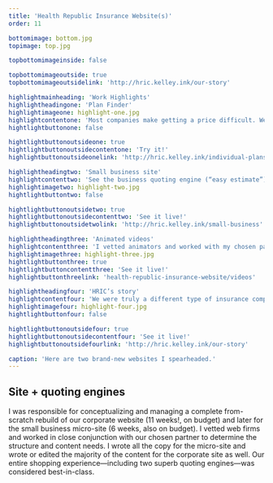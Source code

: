 ```yaml
---
title: 'Health Republic Insurance Website(s)'
order: 11

bottomimage: bottom.jpg
topimage: top.jpg

topbottomimageinside: false

topbottomimageoutside: true
topbottomimageoutsidelink: 'http://hric.kelley.ink/our-story'

highlightmainheading: 'Work Highlights'
highlightheadingone: 'Plan Finder'
highlightimageone: highlight-one.jpg
highlightcontentone: 'Most companies make getting a price difficult. We chose transparency and built a quoting engine that showed you all prices, ranked by which benefits mattered most to you.'
hightlightbuttonone: false

hightlightbuttonoutsideone: true
hightlightbuttonoutsidecontentone: 'Try it!'
highlightbuttonoutsideonelink: 'http://hric.kelley.ink/individual-plans/individual-plan-finder'

highlightheadingtwo: 'Small business site'
highlightcontenttwo: 'See the business quoting engine (“easy estimate”), and “how it works” menu with snapshot examples, reasons to offer insurance, popular plan combos, and more.'
highlightimagetwo: highlight-two.jpg
hightlightbuttontwo: false

hightlightbuttonoutsidetwo: true
hightlightbuttonoutsidecontenttwo: 'See it live!'
highlightbuttonoutsidetwolink: 'http://hric.kelley.ink/small-business'

highlightheadingthree: 'Animated videos'
highlightcontentthree: 'I vetted animators and worked with my chosen partner to write, voice, and PM a video for each of our 2014 plan types. The animator used our official plan visuals for a friendly, accessible feel.'
highlightimagethree: highlight-three.jpg
hightlightbuttonthree: true
hightlightbuttoncontentthree: 'See it live!'
highlightbuttonthreelink: 'health-republic-insurance-website/videos'

highlightheadingfour: 'HRIC’s story'
highlightcontentfour: 'We were truly a different type of insurance company, and as such, our story mattered. This section gave that overview.'
highlightimagefour: highlight-four.jpg
hightlightbuttonfour: false

hightlightbuttonoutsidefour: true
hightlightbuttonoutsidecontentfour: 'See it live!'
highlightbuttonoutsidefourlink: 'http://hric.kelley.ink/our-story'

caption: 'Here are two brand-new websites I spearheaded.'
---
```


## Site + quoting engines
I was responsible for conceptualizing and managing a complete from-scratch rebuild of our corporate website (11 weeks!, on budget) and later for the small business micro-site (6 weeks, also on budget). I vetted web firms and worked in close conjunction with our chosen partner to determine the structure and content needs. I wrote all the copy for the micro-site and wrote or edited the majority of the content for the corporate site as well. Our entire shopping experience—including two superb quoting engines—was considered best-in-class.